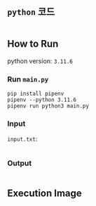 ## `python` 코드

```python

```

## How to Run

python version: `3.11.6`

### Run `main.py`

```
pip install pipenv
pipenv --python 3.11.6
pipenv run python3 main.py
```

### Input

`input.txt`:

```

```

### Output

```zsh

```

## Execution Image

